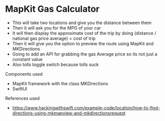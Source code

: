 # MapKit Gas Calculator

* This will take two locations and give you the distance between them
* Then it will ask you for the MPG of your car
* It will then display the approximate cost of the trip by doing (distance / national gas price average) = cost of trip
* Then it will give you the option to preview the route using MapKit and MKDirections
* Going to add an API for grabbing the gas Average price so its not just a constant value
* Also tolls toggle switch because tolls suck

Components used
* MapKit framework with the class MKDirections
* SwiftUI 

References used
* https://www.hackingwithswift.com/example-code/location/how-to-find-directions-using-mkmapview-and-mkdirectionsrequest


